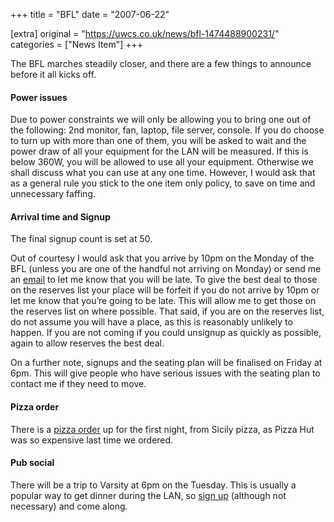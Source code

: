 +++
title = "BFL"
date = "2007-06-22"

[extra]
original = "https://uwcs.co.uk/news/bfl-1474488900231/"    
categories = ["News Item"]
+++

The BFL marches steadily closer, and there are a few things to announce before it all kicks off.

#### Power issues

Due to power constraints we will only be allowing you to bring one out of the following: 2nd monitor, fan, laptop, file server, console. If you do choose to turn up with more than one of them, you will be asked to wait and the power draw of all your equipment for the LAN will be measured. If this is below 360W, you will be allowed to use all your equipment. Otherwise we shall discuss what you can use at any one time. However, I would ask that as a general rule you stick to the one item only policy, to save on time and unnecessary faffing.

#### Arrival time and Signup

The final signup count is set at 50.

Out of courtesy I would ask that you arrive by 10pm on the Monday of the BFL (unless you are one of the handful not arriving on Monday) or send me an [email](gaming-officer@warwickcompsoc.co.uk) to let me know that you will be late. To give the best deal to those on the reserves list your place will be forfeit if you do not arrive by 10pm or let me know that you’re going to be late. This will allow me to get those on the reserves list on where possible. That said, if you are on the reserves list, do not assume you will have a place, as this is reasonably unlikely to happen. If you are not coming if you could unsignup as quickly as possible, again to allow reserves the best deal.

On a further note, signups and the seating plan will be finalised on Friday at 6pm. This will give people who have serious issues with the seating plan to contact me if they need to move.

#### Pizza order

There is a [pizza order](http://www.uwcs.co.uk/society/events/details/790) up for the first night, from Sicily pizza, as Pizza Hut was so expensive last time we ordered.

#### Pub social

There will be a trip to Varsity at 6pm on the Tuesday. This is usually a popular way to get dinner during the LAN, so [sign up](http://www.uwcs.co.uk/society/events/details/791) (although not necessary) and come along.
